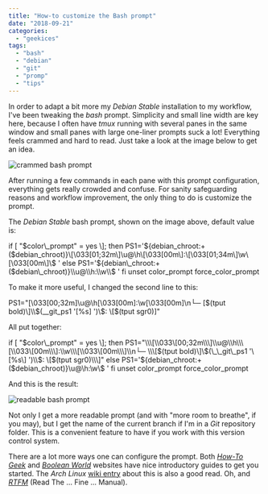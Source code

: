 ```yaml
---
title: "How-to customize the Bash prompt"
date: "2018-09-21"
categories: 
  - "geekices"
tags: 
  - "bash"
  - "debian"
  - "git"
  - "promp"
  - "tips"
---
```


In order to adapt a bit more my _Debian Stable_ installation to my workflow, I've been tweaking the _bash_ prompt. Simplicity and small line width are key here, because I often have _tmux_ running with several panes in the same window and small panes with large one-liner prompts suck a lot! Everything feels crammed and hard to read. Just take a look at the image below to get an idea.  

![crammed bash prompt](https://i2.wp.com/blog.brunomiguel.net/wp-content/uploads/2018/09/crammed.png?fit=1366%2C734)

After running a few commands in each pane with this prompt configuration, everything gets really crowded and confuse. For sanity safeguarding reasons and workflow improvement, the only thing to do is customize the prompt.

The _Debian Stable_ bash prompt, shown on the image above, default value is:

if \[ "$color\_prompt" = yes \]; then
    PS1='${debian\_chroot:+($debian\_chroot)}\\\[\\033\[01;32m\\\]\\u@\\h\\\[\\033\[00m\\\]:\\\[\\033\[01;34m\\\]\\w\\\[\\033\[00m\\\]\\$ '
else
    PS1='${debian\_chroot:+($debian\_chroot)}\\u@\\h:\\w\\$ '
fi
unset color\_prompt force\_color\_prompt

To make it more useful, I changed the second line to this:

PS1="\[\\033\[00;32m\]\\u@\\h\[\\033\[00m\]:\\w\[\\033\[00m\]\\n└─ \[$(tput bold)\]\\$(\_\_git\_ps1 '\[%s\] ')\\$: \[$(tput sgr0)\]"

All put together:

if \[ "$color\_prompt" = yes \]; then
		PS1="\\\[\\033\[00;32m\\\]\\u@\\h\\\[\\033\[00m\\\]:\\w\\\[\\033\[00m\\\]\\n└─ \\\[$(tput bold)\\\]\\$(\_\_git\_ps1 '\[%s\] ')\\$: \\\[$(tput sgr0)\\\]"
else
    PS1='${debian\_chroot:+($debian\_chroot)}\\u@\\h:\\w\\$ '
fi
unset color\_prompt force\_color\_prompt

And this is the result:

![readable bash prompt](https://i2.wp.com/blog.brunomiguel.net/wp-content/uploads/2018/09/readable.png?fit=1366%2C735)

Not only I get a more readable prompt (and with "more room to breathe", if you may), but I get the name of the current branch if I'm in a _Git_ repository folder. This is a convenient feature to have if you work with this version control system.

There are a lot more ways one can configure the prompt. Both [_How-To Geek_](https://www.howtogeek.com/307701/how-to-customize-and-colorize-your-bash-prompt/) and [_Boolean World_](https://www.booleanworld.com/customizing-coloring-bash-prompt/) websites have nice introductory guides to get you started. The _Arch Linux_ [wiki entry](https://wiki.archlinux.org/index.php/Bash/Prompt_customization) about this is also a good read. Oh, and [_RTFM_](http://tldp.org/HOWTO/Bash-Prompt-HOWTO/bash-prompt-escape-sequences.html) (Read The ... Fine ... Manual).
